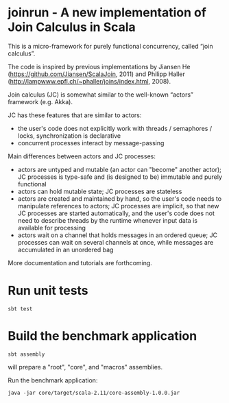 # joinrun - A new implementation of Join Calculus in Scala
This is a micro-framework for purely functional concurrency, called “join calculus”.

The code is inspired by previous implementations by Jiansen He (https://github.com/Jiansen/ScalaJoin, 2011)
and Philipp Haller (http://lampwww.epfl.ch/~phaller/joins/index.html, 2008).

Join calculus (JC) is somewhat similar to the well-known “actors” framework (e.g. Akka).

JC has these features that are similar to actors:

- the user's code does not explicitly work with threads / semaphores / locks, synchronization is declarative
- concurrent processes interact by message-passing

Main differences between actors and JC processes:

- actors are untyped and mutable (an actor can "become" another actor); JC processes is type-safe and (is designed to be) immutable and purely functional
- actors can hold mutable state; JC processes are stateless
- actors are created and maintained by hand, so the user's code needs to manipulate references to actors;
JC processes are implicit, so that new JC processes are started automatically, and the user's code does not need to describe threads
by the runtime whenever input data is available for processing
- actors wait on a channel that holds messages in an ordered queue; JC processes can wait on several channels at once,
while messages are accumulated in an unordered bag

More documentation and tutorials are forthcoming.

# Run unit tests

`sbt test`

# Build the benchmark application

```
sbt assembly
```
will prepare a "root", "core", and "macros" assemblies.

Run the benchmark application:

`java -jar core/target/scala-2.11/core-assembly-1.0.0.jar`

